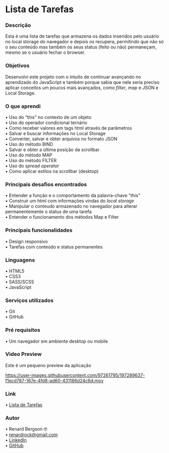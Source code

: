 # Lista de Tarefas

### Descrição
Esta é uma lista de tarefas que armazena os dados inseridos pelo usuário no local storage do navegador e depois os recupera, permitindo que não só o seu conteúdo mas também os seus status (feito ou não) permaneçam, mesmo se o usuário fechar o browser.

### Objetivos
Desenvolvi este projeto com o intuito de continuar avançando no aprendizado do JavaScript e também porque sabia que nele seria preciso aplicar conceitos um poucos mais avançados, como <i>filter</i>, <i>map</i> e JSON e Local Storage.

### O que aprendi
  •	Uso do “this" no contexto de um objeto <br>
  •	Uso do operador condicional ternário <br>
  •	Como receber valores em tags html através de parâmetros <br>
  •	Salvar e buscar informações no Local Storage <br>
  •	Converter, salvar e obter arquivos no formato JSON <br>
  •	Uso do método BIND <br>
  •	Salvar e obter a última posição da scrollbar <br>
  •	Uso do método MAP <br>
  •	Uso do método FILTER <br>
  •	Uso do <i>spread operator</i> <br>
  •	Como aplicar estilos na scrollbar (desktop) <br>
  
### Principais desafios encontrados
  •	Entender a função e o comportamento da palavra-chave "this" <br>
  • Construir um html com informações vindas do <i>local storage</i> <br>
  •	Manipular o conteudo armazenado no navegador para alterar permanentemente o status de uma tarefa <br>
  •	Entender o funcionamento dos métodos Map e Filter <br>
  
### Principais funcionalidades
  •	Design responsivo <br>
  •	Tarefas com conteúdo e status permanentes <br>

### Linguagens
  •	HTML5 <br>
  •	CSS3  <br>
  •	SASS/SCSS  <br>
  •	JavaScript

### Serviços utilizados
  •	Git <br>
  •	GitHub

### Pré requisitos
  •	Um navegador em ambiente desktop ou mobile
  
### Video Preview
Este é um pequeno preview da aplicação <br>

https://user-images.githubusercontent.com/97261795/197289637-f1ecd787-167e-4fd8-ad60-431186d24c6d.mov

### Link
  •	[Lista de Tarefas](https://renardbergson.github.io/lista-de-tarefas/) 

### Autor
  •	Renard Bergson 🤓 <br>
	•	renardrock@gmail.com <br>
	•	[LinkedIn](https://www.linkedin.com/in/renardbergson) <br>
	•	[GitHub](https://www.github.com/renardbergson)
